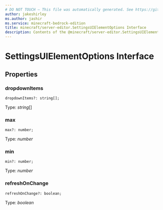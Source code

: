 ```yaml
---
# DO NOT TOUCH — This file was automatically generated. See https://github.com/mojang/minecraftapidocsgenerator to modify descriptions, examples, etc.
author: jakeshirley
ms.author: jashir
ms.service: minecraft-bedrock-edition
title: minecraft/server-editor.SettingsUIElementOptions Interface
description: Contents of the @minecraft/server-editor.SettingsUIElementOptions class.
---
```

# SettingsUIElementOptions Interface

## Properties

### **dropdownItems**
`dropdownItems?: string[];`

Type: *string*[]

### **max**
`max?: number;`

Type: *number*

### **min**
`min?: number;`

Type: *number*

### **refreshOnChange**
`refreshOnChange?: boolean;`

Type: *boolean*
